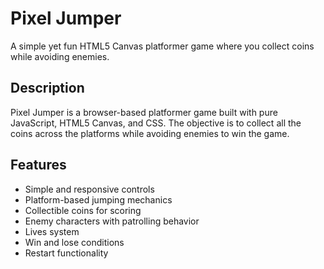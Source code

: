 # Pixel Jumper

A simple yet fun HTML5 Canvas platformer game where you collect coins while avoiding enemies.

## Description

Pixel Jumper is a browser-based platformer game built with pure JavaScript, HTML5 Canvas, and CSS. The objective is to collect all the coins across the platforms while avoiding enemies to win the game.

## Features

- Simple and responsive controls
- Platform-based jumping mechanics
- Collectible coins for scoring
- Enemy characters with patrolling behavior
- Lives system
- Win and lose conditions
- Restart functionality